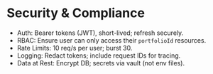 # Security & Compliance

- Auth: Bearer tokens (JWT), short-lived; refresh securely.
- RBAC: Ensure user can only access their `portfolioId` resources.
- Rate Limits: 10 req/s per user; burst 30.
- Logging: Redact tokens; include request IDs for tracing.
- Data at Rest: Encrypt DB; secrets via vault (not env files).
